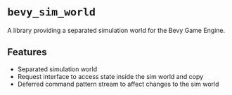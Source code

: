 # `bevy_sim_world`

A library providing a separated simulation world for the Bevy Game Engine.

## Features

- Separated simulation world
- Request interface to access state inside the sim world and copy
- Deferred command pattern stream to affect changes to the sim world
